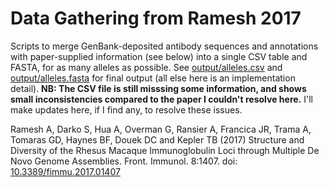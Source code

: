 # Data Gathering from Ramesh 2017

Scripts to merge GenBank-deposited antibody sequences and annotations with
paper-supplied information (see below) into a single CSV table and FASTA, for
as many alleles as possible. See [output/alleles.csv](output/alleles.csv) and
[output/alleles.fasta](output/alleles.fasta) for final output (all else here is
an implementation detail).  **NB: The CSV file is still misssing some
information, and shows small inconsistencies compared to the paper I couldn't
resolve here.**  I'll make updates here, if I find any, to resolve these
issues.

Ramesh A, Darko S, Hua A, Overman G, Ransier A, Francica JR, Trama A, Tomaras GD, Haynes BF, Douek DC and Kepler TB (2017) Structure and Diversity of the Rhesus Macaque Immunoglobulin Loci through Multiple De Novo Genome Assemblies. Front. Immunol. 8:1407. doi: [10.3389/fimmu.2017.01407](https://doi.org/10.3389/fimmu.2017.01407)
